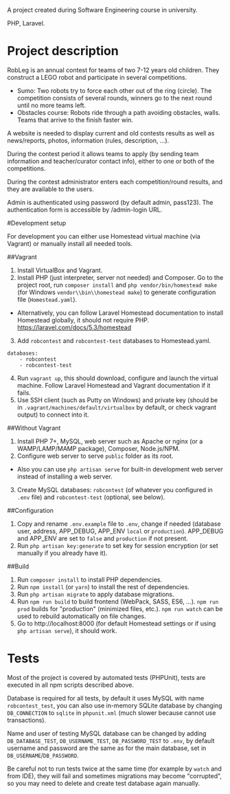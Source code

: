 A project created during Software Engineering course in university.

PHP, Laravel.

# Project description

RobLeg is an annual contest for teams of two 7-12 years old children. They construct a LEGO robot and participate in several competitions.

- Sumo: Two robots try to force each other out of the ring (circle). The competition consists of several rounds, winners go to the next round until no more teams left.
- Obstacles course: Robots ride through a path avoiding obstacles, walls. Teams that arrive to the finish faster win.

A website is needed to display current and old contests results as well as news/reports, photos, information (rules, description, …).

During the contest period it allows teams to apply (by sending team information and teacher/curator contact info), either to one or both of the competitions.

During the contest administrator enters each competition/round results, and they are available to the users.

Admin is authenticated using password (by default admin, pass123). The authentication form is accessible by /admin-login URL.

#Development setup

For development you can either use Homestead virtual machine (via Vagrant) or manually install all needed tools.

##Vagrant

 1. Install VirtualBox and Vagrant.
 2. Install PHP (just interpreter, server not needed) and Composer. Go to the project root, run `composer install` and `php vendor/bin/homestead make` (for Windows `vendor\\bin\\homestead make`) to generate configuration file (`Homestead.yaml`).
  - Alternatively, you can follow Laravel Homestead documentation to install Homestead globally, it should not require PHP. https://laravel.com/docs/5.3/homestead
 3. Add `robcontest` and `robcontest-test` databases to Homestead.yaml.
 ```
 databases:
     - robcontest
     - robcontest-test
 ```
 4. Run `vagrant up`, this should download, configure and launch the virtual machine. Follow Laravel Homestead and Vagrant documentation if it fails.
 5. Use SSH client (such as Putty on Windows) and private key (should be in `.vagrant/machines/default/virtualbox` by default, or check vagrant output) to connect into it.

##Without Vagrant

1. Install PHP 7+, MySQL, web server such as Apache or nginx (or a WAMP/LAMP/MAMP package), Composer, Node.js/NPM.
2. Configure web server to serve `public` folder as its root.
 - Also you can use `php artisan serve` for built-in development web server instead of installing a web server.
3. Create MySQL databases: `robcontest` (of whatever you configured in `.env` file) and `robcontest-test` (optional, see below). 

##Configuration

 1. Copy and rename `.env.example` file to `.env`, change if needed (database user, address, APP_DEBUG, APP_ENV `local` or `production`). APP_DEBUG and APP_ENV are set to `false` and `production` if not present.
 2. Run `php artisan key:generate` to set key for session encryption (or set manually if you already have it).
 
##Build

 1. Run `composer install` to install PHP dependencies.
 2. Run `npm install` (or `yarn`) to install the rest of dependencies.
 3. Run `php artisan migrate` to apply database migrations.
 5. Run `npm run build` to build frontend (WebPack, SASS, ES6, ...). `npm run prod` builds for "production" (minimized files, etc.). `npm run watch` can be used to rebuild automatically on file changes. 
 6. Go to http://localhost:8000 (for default Homestead settings or if using `php artisan serve`), it should work.
 
# Tests

Most of the project is covered by automated tests (PHPUnit), tests are executed in all npm scripts described above.

Database is required for all tests, by default it uses MySQL with name `robcontest_test`, you can also use in-memory SQLite database by changing `DB_CONNECTION` to `sqlite` in `phpunit.xml` (much slower because cannot use transactions).

Name and user of testing MySQL database can be changed by adding `DB_DATABASE_TEST`, `DB_USERNAME_TEST`, `DB_PASSWORD_TEST` to `.env`, by default username and password are the same as for the main database, set in `DB_USERNAME`/`DB_PASSWORD`.
 
Be careful not to run tests twice at the same time (for example by `watch` and from IDE), they will fail and sometimes migrations may become "corrupted", so you may need to delete and create test database again manually.

